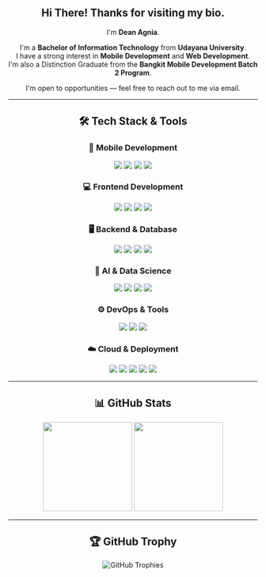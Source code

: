 <div align="center "> 

Hi There! Thanks for visiting my bio.  
--
I'm **Dean Agnia**.

I'm a **Bachelor of Information Technology** from **Udayana University**.  
I have a strong interest in **Mobile Development** and **Web Development**.  
I'm also a Distinction Graduate from the **Bangkit Mobile Development Batch 2 Program**.

I'm open to opportunities — feel free to reach out to me via email.

---

## 🛠️ Tech Stack & Tools

### 📱 Mobile Development
<p>
  <img src="https://img.shields.io/badge/Flutter-02569B?style=for-the-badge&logo=flutter&logoColor=white"/>
  <img src="https://img.shields.io/badge/Kotlin-7F52FF?style=for-the-badge&logo=kotlin&logoColor=white"/>
  <img src="https://img.shields.io/badge/Java-007396?style=for-the-badge&logo=java&logoColor=white"/>
  <img src="https://img.shields.io/badge/TensorFlow_Lite-FF6F00?style=for-the-badge&logo=tensorflow&logoColor=white"/>
</p>

### 💻 Frontend Development
<p>
  <img src="https://img.shields.io/badge/Vue.js-4FC08D?style=for-the-badge&logo=vue.js&logoColor=white"/>
  <img src="https://img.shields.io/badge/Nuxt-00DC82?style=for-the-badge&logo=nuxt.js&logoColor=white"/>
  <img src="https://img.shields.io/badge/React-61DAFB?style=for-the-badge&logo=react&logoColor=black"/>
  <img src="https://img.shields.io/badge/Tailwind_CSS-06B6D4?style=for-the-badge&logo=tailwindcss&logoColor=white"/>
</p>
</p>

### 🖥️ Backend & Database
<p>
  <img src="https://img.shields.io/badge/Laravel-FF2D20?style=for-the-badge&logo=laravel&logoColor=white"/>
  <img src="https://img.shields.io/badge/Node.js-339933?style=for-the-badge&logo=node.js&logoColor=white"/>
  <img src="https://img.shields.io/badge/PostgreSQL-4169E1?style=for-the-badge&logo=postgresql&logoColor=white"/>
  <img src="https://img.shields.io/badge/MySQL-4479A1?style=for-the-badge&logo=mysql&logoColor=white"/>
</p>

### 🤖 AI & Data Science
<p>
  <img src="https://img.shields.io/badge/Python-3776AB?style=for-the-badge&logo=python&logoColor=white"/>
  <img src="https://img.shields.io/badge/Pandas-150458?style=for-the-badge&logo=pandas&logoColor=white"/>
  <img src="https://img.shields.io/badge/NumPy-013243?style=for-the-badge&logo=numpy&logoColor=white"/>
  <img src="https://img.shields.io/badge/Scikit--learn-F7931E?style=for-the-badge&logo=scikit-learn&logoColor=white"/>
</p>



### ⚙️ DevOps & Tools
<p>
  <img src="https://img.shields.io/badge/Docker-2496ED?style=for-the-badge&logo=docker&logoColor=white"/>
  <img src="https://img.shields.io/badge/Ubuntu-E95420?style=for-the-badge&logo=ubuntu&logoColor=white"/>
  <img src="https://img.shields.io/badge/GitHub-181717?style=for-the-badge&logo=github&logoColor=white"/>
</p>

### ☁️ Cloud & Deployment
<p>
  
<img src="https://img.shields.io/badge/Firebase-FFCA28?style=for-the-badge&logo=firebase&logoColor=black"/>
<img src="https://img.shields.io/badge/DigitalOcean-0080FF?style=for-the-badge&logo=digitalocean&logoColor=white"/>
<img src="https://img.shields.io/badge/Vercel-000000?style=for-the-badge&logo=vercel&logoColor=white"/>
<img src="https://img.shields.io/badge/Netlify-00C7B7?style=for-the-badge&logo=netlify&logoColor=white"/>
<img src="https://img.shields.io/badge/Railway-0B0D0E?style=for-the-badge&logo=railway&logoColor=white"/>

</p>

---

## 📊 GitHub Stats
<p align="center">
<img height="180em" src="https://github-readme-stats.vercel.app/api?username=akangromeo&show_icons=true&theme=algolia&count_private=true" />
<img height="180em" src="https://github-readme-stats.vercel.app/api/top-langs/?username=akangromeo&layout=compact&theme=algolia&count_private=true" />

</p>

---

## 🏆 GitHub Trophy
<p align="center">
  <img src="https://github-profile-trophy.vercel.app/?username=akangromeo&theme=algolia&no-frame=true&row=1&column=6" alt="GitHub Trophies"/>
</p>

</div>
